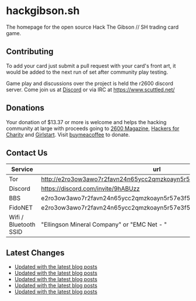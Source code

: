 # hackgibson.sh
The homepage for the open source Hack The Gibson // SH trading card game.


## Contributing

To add your card just submit a pull request with your card's front art, it would be added to the next run of set after community play testing.

Game play and discussions over the project is held the r2600 discord server. Come join us at [Discord](https://discord.com/invite/9hABUzz) or via IRC at https://www.scuttled.net/


## Donations

Your donation of $13.37 or more is welcome and helps the hacking community at large with proceeds going to [2600 Magazine](https://2600.com/), [Hackers for Charity](https://hackersforcharity.org) and [Girlstart](https://girlstart.org).  Visit [buymeacoffee](https://www.buymeacoffee.com/hackgibson.sh) to donate.


## Contact Us

Service | url
-|-
Tor | http://e2ro3ow3awo7r2favn24n65ycc2qmzkoayn5r57e3f56nvjwdcgg32ad.onion
Discord | https://discord.com/invite/9hABUzz
BBS | e2ro3ow3awo7r2favn24n65ycc2qmzkoayn5r57e3f56nvjwdcgg32ad.onion:23
FidoNET | e2ro3ow3awo7r2favn24n65ycc2qmzkoayn5r57e3f56nvjwdcgg32ad.onion:24554
Wifi / Bluetooth SSID | "Ellingson Mineral Company" or "EMC Net - <fidonet address>"

## Latest Changes
<!-- BLOG-POST-LIST:START -->
- [Updated with the latest blog posts](https://github.com/DFW2600/hackgibson.sh/commit/d29f9868cbaa2b4c4380c68ca2b1d02141ef4395)
- [Updated with the latest blog posts](https://github.com/DFW2600/hackgibson.sh/commit/a15517656ac3de112b357f3a35c22319d24158f4)
- [Updated with the latest blog posts](https://github.com/DFW2600/hackgibson.sh/commit/4b1294204c48aba3a1eba4c017075c9e7277cbfa)
- [Updated with the latest blog posts](https://github.com/DFW2600/hackgibson.sh/commit/859653534c9bd2597c932ca0f3f4d22c5f631017)
- [Updated with the latest blog posts](https://github.com/DFW2600/hackgibson.sh/commit/f1643a5fe208b87ec33d655d81832084c02ea8dc)
<!-- BLOG-POST-LIST:END -->
